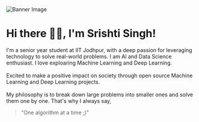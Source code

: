 <!DOCTYPE html>
<html lang="en">

<body>
    <div>
        <img src="https://i.pinimg.com/originals/37/4a/9c/374a9ce6182b7a8aafd8c6ea6b698ff3.gif" alt="Banner Image" class="banner">
    </div>
</body>
</html>

<body>
<div class="container">
        <div class="content">
            <h1>Hi there 👋🏼, I'm Srishti Singh!</h1>     
</body>
</html>

 
I'm a senior year student at IIT Jodhpur, with a deep passion for leveraging technology to solve real-world problems. I am Al and Data Science enthusiast. I love exploaring Machine Learning and Deep Learning. <br><br>
Excited to make a positive impact on society through open source Machine Learning and Deep Learning projects.<br><br>
My philosophy is to break down large problems into smaller ones and solve them one by one. That's why I always say, <br>
>"One algorithm at a time ;)" 

           
